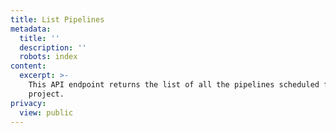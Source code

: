 ```yaml
---
title: List Pipelines
metadata:
  title: ''
  description: ''
  robots: index
content:
  excerpt: >-
    This API endpoint returns the list of all the pipelines scheduled for a
    project.
privacy:
  view: public
---
```


